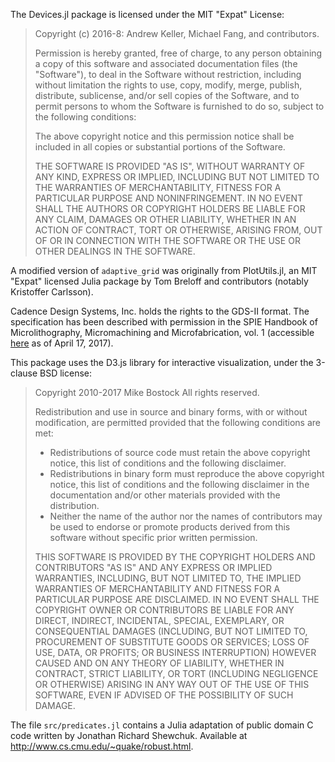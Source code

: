 The Devices.jl package is licensed under the MIT "Expat" License:

> Copyright (c) 2016-8: Andrew Keller, Michael Fang, and contributors.
>
> Permission is hereby granted, free of charge, to any person obtaining
> a copy of this software and associated documentation files (the
> "Software"), to deal in the Software without restriction, including
> without limitation the rights to use, copy, modify, merge, publish,
> distribute, sublicense, and/or sell copies of the Software, and to
> permit persons to whom the Software is furnished to do so, subject to
> the following conditions:
>
> The above copyright notice and this permission notice shall be
> included in all copies or substantial portions of the Software.
>
> THE SOFTWARE IS PROVIDED "AS IS", WITHOUT WARRANTY OF ANY KIND,
> EXPRESS OR IMPLIED, INCLUDING BUT NOT LIMITED TO THE WARRANTIES OF
> MERCHANTABILITY, FITNESS FOR A PARTICULAR PURPOSE AND NONINFRINGEMENT.
> IN NO EVENT SHALL THE AUTHORS OR COPYRIGHT HOLDERS BE LIABLE FOR ANY
> CLAIM, DAMAGES OR OTHER LIABILITY, WHETHER IN AN ACTION OF CONTRACT,
> TORT OR OTHERWISE, ARISING FROM, OUT OF OR IN CONNECTION WITH THE
> SOFTWARE OR THE USE OR OTHER DEALINGS IN THE SOFTWARE.

A modified version of `adaptive_grid` was originally from PlotUtils.jl, an MIT "Expat"
licensed Julia package by Tom Breloff and contributors (notably Kristoffer Carlsson).

Cadence Design Systems, Inc. holds the rights to the GDS-II format. The specification has
been described with permission in the SPIE Handbook of Microlithography, Micromachining and
Microfabrication, vol. 1 (accessible [here](http://www.cnf.cornell.edu/cnf_spie9.html) as of
April 17, 2017).

This package uses the D3.js library for interactive visualization, under the 3-clause BSD
license:

> Copyright 2010-2017 Mike Bostock
> All rights reserved.
>
> Redistribution and use in source and binary forms, with or without modification,
> are permitted provided that the following conditions are met:
>
> * Redistributions of source code must retain the above copyright notice, this
>   list of conditions and the following disclaimer.
> * Redistributions in binary form must reproduce the above copyright notice,
>   this list of conditions and the following disclaimer in the documentation
>   and/or other materials provided with the distribution.
> * Neither the name of the author nor the names of contributors may be used to
>   endorse or promote products derived from this software without specific prior
>   written permission.
>
> THIS SOFTWARE IS PROVIDED BY THE COPYRIGHT HOLDERS AND CONTRIBUTORS "AS IS" AND
> ANY EXPRESS OR IMPLIED WARRANTIES, INCLUDING, BUT NOT LIMITED TO, THE IMPLIED
> WARRANTIES OF MERCHANTABILITY AND FITNESS FOR A PARTICULAR PURPOSE ARE
> DISCLAIMED. IN NO EVENT SHALL THE COPYRIGHT OWNER OR CONTRIBUTORS BE LIABLE FOR
> ANY DIRECT, INDIRECT, INCIDENTAL, SPECIAL, EXEMPLARY, OR CONSEQUENTIAL DAMAGES
> (INCLUDING, BUT NOT LIMITED TO, PROCUREMENT OF SUBSTITUTE GOODS OR SERVICES;
> LOSS OF USE, DATA, OR PROFITS; OR BUSINESS INTERRUPTION) HOWEVER CAUSED AND ON
> ANY THEORY OF LIABILITY, WHETHER IN CONTRACT, STRICT LIABILITY, OR TORT
> (INCLUDING NEGLIGENCE OR OTHERWISE) ARISING IN ANY WAY OUT OF THE USE OF THIS
> SOFTWARE, EVEN IF ADVISED OF THE POSSIBILITY OF SUCH DAMAGE.

The file `src/predicates.jl` contains a Julia adaptation of public domain C code written by
Jonathan Richard Shewchuk. Available at http://www.cs.cmu.edu/~quake/robust.html.     
